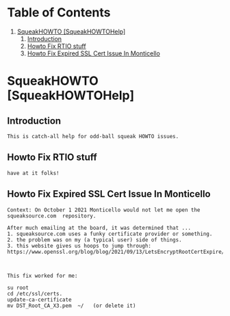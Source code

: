 # Table of Contents1.  [SqueakHOWTO [SqueakHOWTOHelp]](#org9c57090)    1.  [Introduction](#orgbafb293)    2.  [Howto Fix RTIO stuff](#orge47880c)    3.  [Howto Fix Expired SSL Cert Issue In Monticello](#org970eb48)<a id="org9c57090"></a># SqueakHOWTO [SqueakHOWTOHelp]<a id="orgbafb293"></a>## Introduction    This is catch-all help for odd-ball squeak HOWTO issues.<a id="orge47880c"></a>## Howto Fix RTIO stuff    have at it folks!<a id="org970eb48"></a>## Howto Fix Expired SSL Cert Issue In Monticello        Context: On October 1 2021 Monticello would not let me open the squeaksource.com  repository.        After much emailing at the board, it was determined that ...    1. squeaksource.com uses a funky certificate provider or something.    2. the problem was on my (a typical user) side of things.    3. this website gives us hoops to jump through:  https://www.openssl.org/blog/blog/2021/09/13/LetsEncryptRootCertExpire/                This fix worked for me:        su root    cd /etc/ssl/certs.    update-ca-certificate    mv DST_Root_CA_X3.pem  ~/   (or delete it)